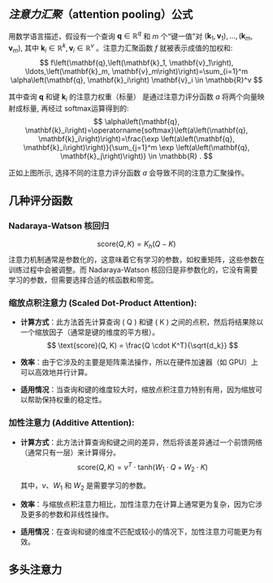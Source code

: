## _注意力汇聚_（attention pooling）公式
用数学语言描述，假设有一个查询 $\mathbf{q} \in \mathbb{R}^q$ 和 $m$ 个“键一值”对 $\left(\mathbf{k}_1, \mathbf{v}_1\right), \ldots,\left(\mathbf{k}_m, \mathbf{v}_m\right)$, 其中 $\mathbf{k}_i \in \mathbb{R}^k, \mathbf{v}_i \in \mathbb{R}^v$ 。注意力汇聚函数 $f$ 就被表示成值的加权和:
$$
f\left(\mathbf{q},\left(\mathbf{k}_1, \mathbf{v}_1\right), \ldots,\left(\mathbf{k}_m, \mathbf{v}_m\right)\right)=\sum_{i=1}^m \alpha\left(\mathbf{q}, \mathbf{k}_i\right) \mathbf{v}_i \in \mathbb{R}^v
$$

其中查询 $\mathbf{q}$ 和键 $\mathbf{k}_i$ 的注意力权重（标量） 是通过注意力评分函数 $a$ 将两个向量映射成标量, 再经过 softmax运算得到的:
$$
\alpha\left(\mathbf{q}, \mathbf{k}_i\right)=\operatorname{softmax}\left(a\left(\mathbf{q}, \mathbf{k}_i\right)\right)=\frac{\exp \left(a\left(\mathbf{q}, \mathbf{k}_i\right)\right)}{\sum_{j=1}^m \exp \left(a\left(\mathbf{q}, \mathbf{k}_j\right)\right)} \in \mathbb{R} .
$$

正如上图所示, 选择不同的注意力评分函数 $a$ 会导致不同的注意力汇聚操作。

## 几种评分函数
### Nadaraya-Watson 核回归
$$
\text{score}(Q, K) = K_h(Q - K)
$$
注意力机制通常是参数化的，这意味着它有学习的参数，如权重矩阵，这些参数在训练过程中会被调整。而 Nadaraya-Watson 核回归是非参数化的，它没有需要学习的参数，但需要选择合适的核函数和带宽。
### 缩放点积注意力 (Scaled Dot-Product Attention):

- **计算方式**：此方法首先计算查询 \( Q \) 和键 \( K \) 之间的点积，然后将结果除以一个缩放因子（通常是键的维度的平方根）。
  $$
  \text{score}(Q, K) = \frac{Q \cdot K^T}{\sqrt{d_k}}
  $$
  
- **效率**：由于它涉及的主要是矩阵乘法操作，所以在硬件加速器（如 GPU）上可以高效地并行计算。
- **适用情况**：当查询和键的维度较大时，缩放点积注意力特别有用，因为缩放可以帮助保持权重的稳定性。

### 加性注意力 (Additive Attention):

- **计算方式**：此方法计算查询和键之间的差异，然后将该差异通过一个前馈网络（通常只有一层）来计算得分。
  $$
  \text{score}(Q, K) = v^T \cdot \text{tanh}(W_1 \cdot Q + W_2 \cdot K)
 $$
  
  其中，$v$、$W_1$ 和 $W_2$ 是需要学习的参数。
- **效率**：与缩放点积注意力相比，加性注意力在计算上通常更为复杂，因为它涉及更多的参数和非线性操作。
- **适用情况**：在查询和键的维度不匹配或较小的情况下，加性注意力可能更为有效。
## 多头注意力
